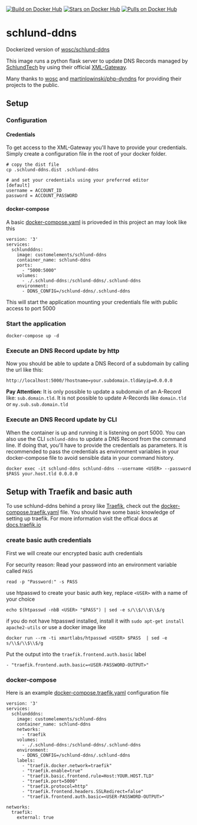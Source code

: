 [![Build on Docker Hub](https://img.shields.io/docker/cloud/automated/customelements/schlund-ddns.svg)](https://hub.docker.com/r/customelements/schlund-ddns/) [![Stars on Docker Hub](https://img.shields.io/docker/cloud/build/customelements/schlund-ddns.svg)](https://hub.docker.com/r/customelements/schlund-ddns/) [![Pulls on Docker Hub](https://img.shields.io/docker/pulls/customelements/schlund-ddns.svg)](https://hub.docker.com/r/customelements/schlund-ddns/)

# schlund-ddns

Dockerized version of [wosc/schlund-ddns](https://github.com/wosc/schlund-ddns/)

This image runs a python flask server to update DNS Records managed by [SchlundTech](http://www.schlundtech.com/) by using their official [XML-Gateway](http://www.schlundtech.com/services/xml-gateway/).

Many thanks to [wosc](https://github.com/wosc/) and [martinlowinski/php-dyndns](https://github.com/martinlowinski/php-dyndns) for providing their projects to the public.


## Setup

### Configuration

#### Credentials

To get access to the XML-Gateway you'll have to provide your credentials.
Simply create a configuration file in the root of your docker folder.

	# copy the dist file
	cp .schlund-ddns.dist .schlund-ddns

	# and set your credentials using your preferred editor
	[default]
	username = ACCOUNT_ID
	password = ACCOUNT_PASSWORD

#### docker-compose

A basic [docker-compose.yaml](./docker-compose.yaml) is prioveded in this project an may look like this

	version: '3'
	services:
	  schlundddns:
	    image: customelements/schlund-ddns
	    container_name: schlund-ddns
	    ports:
	      - "5000:5000"
	    volumes:
	      - ./.schlund-ddns:/schlund-ddns/.schlund-ddns
	    environment:
	      - DDNS_CONFIG=/schlund-ddns/.schlund-ddns

This will start the application mounting your credentials file with public access to port 5000

### Start the application

	docker-compose up -d

### Execute an DNS Record update by http

Now you should be able to update a DNS Record of a subdomain by calling the url like this:

	http://localhost:5000/?hostname=your.subdomain.tld&myip=0.0.0.0
	
**Pay Attention:** It is only possible to update a subdomain of an A-Record like: `sub.domain.tld`. 
It is not possible to update A-Records like `domain.tld` or `my.sub.sub.domain.tld`

### Execute an DNS Record update by CLI

When the container is up and running it is listening on port 5000.
You can also use the CLI `schlund-ddns` to update a DNS Record from the command line. If doing that, you'll have to provide the credentials as parameters. It is recommended to pass the credentials as environment variables in your docker-compose file to avoid sensible data in your command history.

	docker exec -it schlund-ddns schlund-ddns --username <USER> --password $PASS your.host.tld 0.0.0.0

## Setup with Traefik and basic auth

To use schlund-ddns behind a proxy like [Traefik](https://traefik.io), check out the [docker-compose.traefik.yaml](./docker-compose.traefik.yaml) file. You should have some basic knowledge of setting up traefik. For more information visit the offical docs at [docs.traefik.io](https://docs.traefik.io/)

### create basic auth credentials

First we will create our encrypted basic auth credentials

For security reason: Read your password into an environment variable called `PASS`

	read -p "Password:" -s PASS

use htpasswd to create your basic auth key, replace `<USER>` with a name of your choice

	echo $(htpasswd -nbB <USER> "$PASS") | sed -e s/\\$/\\$\\$/g

if you do not have htpasswd installed, install it with `sudo apt-get install apache2-utils` or use a docker image like

	docker run --rm -ti xmartlabs/htpasswd <USER> $PASS  | sed -e s/\\$/\\$\\$/g

Put the output into the `traefik.frontend.auth.basic` label

	- "traefik.frontend.auth.basic=<USER-PASSWORD-OUTPUT>"

### docker-compose

Here is an example [docker-compose.traefik.yaml](./docker-compose.traefik.yaml) configuration file

	version: '3'
	services:
	  schlundddns:
	    image: customelements/schlund-ddns
	    container_name: schlund-ddns
	    networks:
	      - traefik
	    volumes:
	      - ./.schlund-ddns:/schlund-ddns/.schlund-ddns
	    environment:
	      - DDNS_CONFIG=/schlund-ddns/.schlund-ddns
	    labels:
	      - "traefik.docker.network=traefik"
	      - "traefik.enable=true"
	      - "traefik.basic.frontend.rule=Host:YOUR.HOST.TLD"
	      - "traefik.port=5000"
	      - "traefik.protocol=http"
	      - "traefik.frontend.headers.SSLRedirect=false"
	      - "traefik.frontend.auth.basic=<USER-PASSWORD-OUTPUT>"
	
	networks:
	  traefik:
	    external: true



